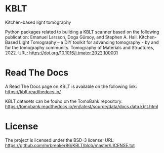 # KBLT
Kitchen-based light tomography

Python packages related to building a KBLT scanner based on the following publication:
Emanuel Larsson, Doga Gürsoy, and Stephen A. Hall. Kitchen-Based Light Tomography – a DIY toolkit for advancing tomography - by and for the tomography community. Tomography of Materials and Structures, 2022.
URL: https://doi.org/10.1016/j.tmater.2022.100001

# Read The Docs
A Read The Docs page on KBLT is available on the following link:
https://kblt.readthedocs.io/

KBLT datasets can be found on the TomoBank repository:
https://tomobank.readthedocs.io/en/latest/source/data/docs.data.kblt.html

# License
The project is licensed under the BSD-3 license:
URL: https://github.com/mrbreaker86/KBLT/blob/master/LICENSE.txt
